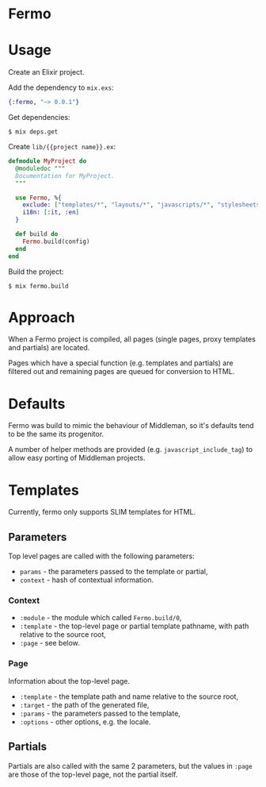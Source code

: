 # Fermo

# Usage

Create an Elixir project.

Add the dependency to `mix.exs`:

```elixir
{:fermo, "~> 0.0.1"}
```

Get dependencies:

```shell
$ mix deps.get
```

Create `lib/{{project name}}.ex`:

```elixir
defmodule MyProject do
  @moduledoc """
  Documentation for MyProject.
  """

  use Fermo, %{
    exclude: ["templates/*", "layouts/*", "javascripts/*", "stylesheets/*"],
    i18n: [:it, :en]
  }

  def build do
    Fermo.build(config)
  end
end
```

Build the project:

```shell
$ mix fermo.build
```

# Approach

When a Fermo project is compiled, all pages (single pages, proxy templates
and partials) are located.

Pages which have a special function (e.g. templates and partials) are filtered
out and remaining pages are queued for conversion to HTML.

# Defaults

Fermo was build to mimic the behaviour of Middleman, so it's defaults
tend to be the same its progenitor.

A number of helper methods are provided (e.g. `javascript_include_tag`) to
allow easy porting of Middleman projects.

# Templates

Currently, fermo only supports SLIM templates for HTML.

## Parameters

Top level pages are called with the following parameters:

* `params` - the parameters passed to the template or partial,
* `context` - hash of contextual information.

### Context

* `:module` - the module which called `Fermo.build/0`,
* `:template` - the top-level page or partial template pathname, with path
  relative to the source root,
* `:page` - see below.

### Page

Information about the top-level page.

* `:template` - the template path and name relative to the source root,
* `:target` - the path of the generated file,
* `:params` - the parameters passed to the template,
* `:options` - other options, e.g. the locale.

## Partials

Partials are also called with the same 2 parameters, but the values in `:page`
are those of the top-level page, not the partial itself.
